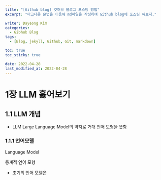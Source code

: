 ```yaml
---
title: "[Github blog] 깃허브 블로그 포스팅 방법"
excerpt: "마크다운 문법을 이용해 md파일을 작성하여 Github blog에 포스팅 해보자."

writer: Dayeong Kim
categories:
  - Gibhub Blog
tags:
  - [Blog, jekyll, Github, Git, markdown]

toc: true
toc_sticky: true

date: 2022-04-28
last_modified_at: 2022-04-28
---
```



# 1장 LLM 훓어보기


## 1.1 LLM 개념

- LLM
Large Language Model의 약자로 거대 언어 모형을 뜻함

### 1.1.1 언어모델

Language Model

통계적 언어 모형

- 초기의 언어 모델은 











